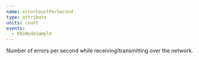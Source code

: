 ```yaml
---
name: errorCountPerSecond
type: attribute
units: count
events:
  - K8sNodeSample
---
```


Number of errors per second while receiving/transmitting over the network.
